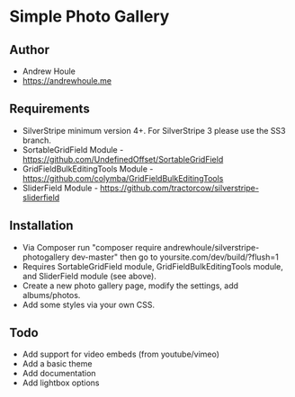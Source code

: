 Simple Photo Gallery
====================

## Author
* Andrew Houle
* https://andrewhoule.me

## Requirements
* SilverStripe minimum version 4+. For SilverStripe 3 please use the SS3 branch.
* SortableGridField Module - https://github.com/UndefinedOffset/SortableGridField
* GridFieldBulkEditingTools Module - https://github.com/colymba/GridFieldBulkEditingTools
* SliderField Module - https://github.com/tractorcow/silverstripe-sliderfield

## Installation
* Via Composer run "composer require andrewhoule/silverstripe-photogallery dev-master" then go to yoursite.com/dev/build/?flush=1
* Requires SortableGridField module, GridFieldBulkEditingTools module, and SliderField module (see above).
* Create a new photo gallery page, modify the settings, add albums/photos.
* Add some styles via your own CSS.

## Todo
* Add support for video embeds (from youtube/vimeo)
* Add a basic theme
* Add documentation
* Add lightbox options


